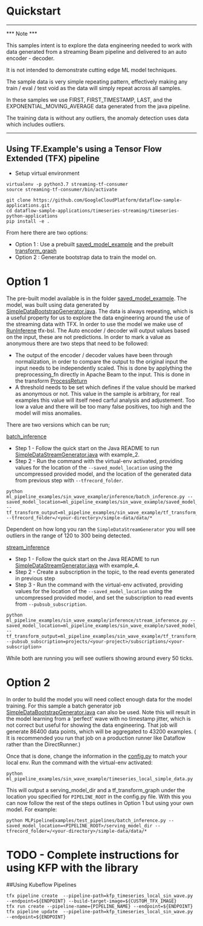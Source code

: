 # Quickstart

----

*** Note ***

This samples intent is to explore the data engineering needed to work with data generated from a streaming Beam 
pipeline and delivered to an auto encoder - decoder.

It is not intended to demonstrate cutting edge ML model techniques. 

The sample data is very simple repeating pattern, effectively making any train / eval / test void as the data will 
simply repeat across all samples.  

In these samples we use FIRST, FIRST_TIMESTAMP, LAST, and the EXPONENTIAL_MOVING_AVERAGE data generated from the java pipeline.

The training data is without any outliers, the anomaly detection uses data which includes outliers.

----

## Using TF.Example's using a Tensor Flow Extended (TFX) pipeline

* Setup virtual environment
```
virtualenv -p python3.7 streaming-tf-consumer
source streaming-tf-consumer/bin/activate
```

```
git clone https://github.com/GoogleCloudPlatform/dataflow-sample-applications.git
cd dataflow-sample-applications/timeseries-streaming/timeseries-python-applications
pip install -e .
```

From here there are two options: 

* Option 1 : Use a prebuilt [saved_model_example](ml_pipeline_examples/sin_wave_example/saved_model_example) and the prebuilt [transform_graph](ml_pipeline_examples/sin_wave_example/tf_transform_graph_dir)
* Option 2 : Generate bootstrap data to train the model on.

# Option 1

The pre-built model available is in the folder [saved_model_example](ml_pipeline_examples/sin_wave_example/saved_model_example). The model, was built using data generated by [SimpleDataBootstrapGenerator.java](timeseries-java-applications/SyntheticExamples/src/main/java/com/google/dataflow/sample/timeseriesflow/examples/simpledata/transforms/SimpleDataBootstrapGenerator.java).
The data is always repeating, which is a useful property for us to explore the data engineering around the use of the streaming data with TFX. In order to use the model we make use of [RunInferene](https://github.com/tensorflow/tfx-bsl/blob/master/tfx_bsl/beam/run_inference.py) tfx-bsl. 
The Auto encoder / decoder will output values based on the input, these are not predictions. In order to mark a value as anonymous there are two steps that need to be followed:

* The output of the encoder / decoder values have been through normalization, in order to compare the output to the original input the input needs to be independently scaled. This is done by applything the preprocessing_fn directly in Apache Beam to the input. This is done in the transform [ProcessReturn](ml_pipeline/timeseries/encoder_decoder/transforms/process_encdec_inf_rtn.py)
* A threshold needs to be set which defines if the value should be marked as anonymous or not. This value in the sample is arbitrary, for real examples this value will itself need carful analysis and adjustement. Too low a value and there will be too many false positives, too high and the model will miss anomalies.

There are two versions which can be run;

[batch_inference](ml_pipeline_examples/sin_wave_example/inference/batch_inference.py)
* Step 1 - Follow the quick start on the Java README to run [SimpleDataStreamGenerator.java](../timeseries-java-applications/SyntheticExamples/src/main/java/com/google/dataflow/sample/timeseriesflow/examples/simpledata/transforms/SimpleDataStreamGenerator.java) with example_2.
* Step 2 - Run the command with the virtual-env activated, providing values for the location of the ```--saved_model_location``` using the uncompressed provided model, and the location of the generated data from previous step with ```--tfrecord_folder```.
```
python ml_pipeline_examples/sin_wave_example/inference/batch_inference.py --saved_model_location=ml_pipeline_examples/sin_wave_example/saved_model_example/serving_model_dir --tf_transform_output=ml_pipeline_examples/sin_wave_example/tf_transform_graph_dir --tfrecord_folder=/<your-directory>/simple-data/data/*
```
Dependent on how long you ran the ```SimpleDataStreamGenerator``` you will see outliers in the range of 120 to 300 being detected.

[stream_inference](ml_pipeline_examples/sin_wave_example/inference/stream_inference.py)
* Step 1 - Follow the quick start on the Java README to run [SimpleDataStreamGenerator.java](../timeseries-java-applications/SyntheticExamples/src/main/java/com/google/dataflow/sample/timeseriesflow/examples/simpledata/transforms/SimpleDataStreamGenerator.java) with example_4.
* Step 2 - Create a subscription in the topic, to the read events generated in previous step
* Step 3 - Run the command with the virtual-env activated, providing values for the location of the ```--saved_model_location``` using the uncompressed provided model, and set the subscription to read events from ```--pubsub_subscription```.
```
python ml_pipeline_examples/sin_wave_example/inference/stream_inference.py --saved_model_location=ml_pipeline_examples/sin_wave_example/saved_model_example/serving_model_dir --tf_transform_output=ml_pipeline_examples/sin_wave_example/tf_transform_graph_dir --pubsub_subscription=projects/<your-project>/subscriptions/<your-subscription>
``` 

While both are running you will see outliers showing around every 50 ticks. 

# Option 2

In order to build the model you will need collect enough data for the model training. 
For this sample a batch generator job [SimpleDataBootstrapGenerator.java](../timeseries-java-applications/SyntheticExamples/src/main/java/com/google/dataflow/sample/timeseriesflow/examples/simpledata/transforms/SimpleDataBootstrapGenerator.java) can also be used. Note this will result in the model learning from a 'perfect' wave with no timestamp jitter, which is not correct but useful for showing the data engineering. 
That job will generate 86400 data points, which will be aggregated to 43200 examples. ( It is recommended you run that job on a production runner like Dataflow rather than the DirectRunner.)

Once that is done, change the information in the [config.py](ml_pipeline_examples/sin_wave_example/config.py) to match your local env.
Run the command with the virtual-env activated:
```
python ml_pipeline_examples/sin_wave_example/timeseries_local_simple_data.py
``` 

This will output a serving_model_dir and a tf_transform_graph under the location you specified for ```PIPELINE_ROOT``` in the config.py file. With this you can now follow the rest of the steps outlines in Option 1 but using your own model.
For example:
```
python MLPipelineExamples/test_pipelines/batch_inference.py --saved_model_location=<PIPELINE_ROOT>/serving_model_dir --tfrecord_folder=/<your-directory>/simple-data/data/*
```

# TODO - Complete instructions for using KFP with the library  
##Using Kubeflow Pipelines
```
tfx pipeline create  --pipeline-path=kfp_timeseries_local_sin_wave.py --endpoint=${ENDPOINT} --build-target-image=${CUSTOM_TFX_IMAGE}
tfx run create --pipeline-name={PIPELINE_NAME} --endpoint=${ENDPOINT}
tfx pipeline update  --pipeline-path=kfp_timeseries_local_sin_wave.py --endpoint=${ENDPOINT}
```
